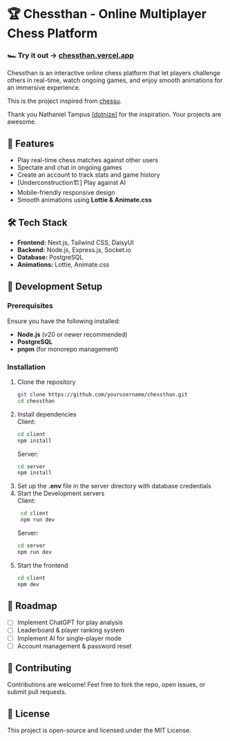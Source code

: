 # 🏆 Chessthan - Online Multiplayer Chess Platform

### 🏎️ Try it out -> [chessthan.vercel.app](https://chessthan.vercel.app)

Chessthan is an interactive online chess platform that let players challenge others in real-time, watch ongoing games, and enjoy smooth animations for an immersive experience.

This is the project inspired from [chessu](https://github.com/dotnize/chessu).

Thank you Nathaniel Tampus [[dotnize]](https://github.com/dotnize) for the inspiration. Your projects are awesome.

## 🚀 Features

- Play real-time chess matches against other users
- Spectate and chat in ongoing games
- Create an account to track stats and game history
- [Underconstruction🏗️] Play against AI
- Mobile-friendly responsive design
- Smooth animations using **Lottie & Animate.css**

## 🛠 Tech Stack

- **Frontend:** Next.js, Tailwind CSS, DaisyUI
- **Backend:** Node.js, Express.js, Socket.io
- **Database:** PostgreSQL
- **Animations:** Lottie, Animate.css

## 🔧 Development Setup

### Prerequisites

Ensure you have the following installed:

- **Node.js** (v20 or newer recommended)
- **PostgreSQL**
- **pnpm** (for monorepo management)

### Installation

1. Clone the repository
   ```bash
   git clone https://github.com/yourusername/chessthan.git
   cd chessthan
   ```
2. Install dependencies  
   Client:
   ```bash
   cd client
   npm install
   ```
   Server:
   ```bash
   cd server
   npm install
   ```
3. Set up the **.env** file in the server directory with database credentials
4. Start the Development servers  
   Client:
   ```bash
    cd client
    npm run dev
   ```
   Server:
   ```bash
   cd server
   npm run dev
   ```
5. Start the frontend
   ```bash
   cd client
   npm dev
   ```

## 🎯 Roadmap

- [ ] Implement ChatGPT for play analysis
- [ ] Leaderboard & player ranking system
- [ ] Implement AI for single-player mode
- [ ] Account management & password reset

## 🤝 Contributing

Contributions are welcome! Feel free to fork the repo, open issues, or submit pull requests.

## 📜 License

This project is open-source and licensed under the MIT License.
